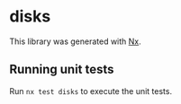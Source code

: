 # disks

This library was generated with [Nx](https://nx.dev).

## Running unit tests

Run `nx test disks` to execute the unit tests.
